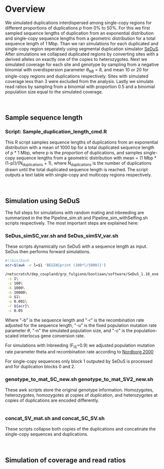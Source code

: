 # Overview

We simulated duplications interdispersed among single-copy regions for different proportions of duplications $p$ from 0% to 50%. For this we first sampled sequence lengths of duplication from an exponential distribution and single-copy sequence lengths from a geometric distribution for a total sequence length of 1 Mbp. Than we ran simulations for each duplicated and single-copy region seperately using segmental duplication simulator [SeDuS](https://academic.oup.com/bioinformatics/article/32/1/148/1742451). After simulations we collapsed duplicated regions by converting sites with a derived alleles on exactly one of the copies to heterozygotes. Next we simulated coverage for each site and genotype by sampling from a negative binomial with overdispersion parameter $\theta$<sub>NB</sub> = 8, and mean 10 or 20 for single-copy regions and duplications respectively. Sites with simulated coverage less than 3 were excluded from the analysis. Lastly we simulate read ratios by sampling from a binomial with proportion 0.5 and a binomial population size equal to the simulated coverage. 
<br />
<br />
<br />
## Sample sequence length
### Script: Sample_duplication_length_cmd.R
This R script samples sequence lengths of duplications from an exponential distribution with a mean of 1000 bp for a total duplicated sequence length of p * 1 Mbp, where p is the proportion of duplications, and samples single-copy sequence lengths from a geometric distribution with mean = (1 Mbp * (1-p))/(N<sub>duplications</sub> + 1), where N<sub>duplications</sub> is the number of duplications drawn until the total duplicated sequence length is reached. The script outputs a text table with single-copy and multicopy regions respectively.
<br />
<br />
<br />
## Simulation using SeDuS

The full steps for simulations with random mating and inbreeding are summarized in the the Pipeline_sim.sh and Pipeline_sim_withSelfing.sh scripts respectively. The most important steps are explained here:
<br />
### SeDus_simSC_var.sh and SeDus_simSV_var.sh
These scripts dynamically run SeDuS with a sequence length as input. SeDus then performs forward simulations.

```bash
#!/bin/bash
acr=$(awk -v l=$1 'BEGIN{print (100*l/5000)}')

/netscratch/dep_coupland/grp_fulgione/bastiaan/software/SeDuS_1.10_exe Sim_SC_b$2_l$1_c0.05_rep${3}\
 -s 1\
 -z 100\
 -k 1000\
 -n 10000\
 -b $1\
 -u 0.001\
 -r ${acr}\
 -c 0.05
```
Where "-b" is the sequence length and "-r" is the recombination rate adjusted for the sequence length, "-u" is the fixed population mutation rate parameter $\theta$, "-n" the simulated population size, and "-c" is the population-scaled interlocus gene conversion rate.

For simulations with Inbreeding (F<sub>IS</sub>=0.9) we adjusted population mutation rate parameter theta and recombination rate according to [Nordborg 2000](https://www.ncbi.nlm.nih.gov/pmc/articles/PMC1460950/)

For single-copy sequences only block 1 outputed by SeDuS is processed and for duplication blocks 0 and 2.
<br />
### genotype_to_mat_SC_new.sh  genotype_to_mat_SV2_new.sh
These awk scripts store the original genotype information. Homozygotes, heterozygotes, homozygotes at copies of duplication, and heterozygotes at copies of duplications are encoded differently.  
<br />
### concat_SV_mat.sh and concat_SC_SV.sh
These scripts collapse both copies of the duplications and concatinate the single-copy sequences and duplications.
<br />
<br />
<br />
## Simulation of coverage and read ratios

### 
